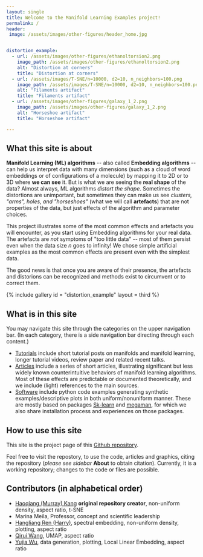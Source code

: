 ```yaml
---
layout: single
title: Welcome to the Manifold Learning Examples project!
permalink: / 
header:
 image: /assets/images/other-figures/header_home.jpg


distortion_example:
  - url: /assets/images/other-figures/ethanoltorsion2.png
    image_path: /assets/images/other-figures/ethanoltorsion2.png
    alt: "Distortion at corners"
    title: "Distortion at corners"
  - url: /assets/images/T-SNE/n=10000, d2=10, n_neighbors=100.png
    image_path: /assets/images/T-SNE/n=10000, d2=10, n_neighbors=100.png
    alt: "Filaments artifact"
    title: "Filaments artifact"
  - url: /assets/images/other-figures/galaxy_1_2.png
    image_path: /assets/images/other-figures/galaxy_1_2.png
    alt: "Horseshoe artifact"
    title: "Horseshoe artifact"

---
```




What this site is about
------------------------

**Manifold Learning (ML) algorithms** -- also called **Embedding algorithms** -- can help us interpret data with many dimensions (such as a cloud of word embeddings or of configurations of a molecule) by mapping it to 2D or to 3D where **we can see** it. But is what we are seeing the **real shape** of the data? Almost always, ML algorithms *distort the shape*. Sometimes the distortions are unimportant, but sometimes they can make us see *clusters, "arms", holes, and "horseshoes"* (what we will call **artefacts**) that are not properties of the data, but just effects of the algorithm and parameter choices. 

This project illustrates some of the most common effects and artefacts you will encounter, as you start using Embedding algorithms for your  real data. The artefacts are *not* symptoms of "too little data" -- most of them persist even when the data size _n_ goes to infinity! We chose simple artificial examples as the most common effects are present even with the simplest data. 

The good news is that once you are aware of their presence, the artefacts and distorions can be recognized and methods exist to circumvent or to correct them. 

{% include gallery id = "distortion_example"  layout = third %}

What is in this site
-------------------------

You may navigate this site through the categories on the upper navigation bar. (In each category, there is a side navigation bar directing through each content.)

- [Tutorials]({{site.baseurl}}/tutorials/) include short tutorial posts on manifolds and manifold learning, longer tutorial videos, review paper and related recent talks.  
- [Articles]({{site.baseurl}}/articles/) include a series of short articles, illustrating significant but less widely known counterintuitive behaviors of manifold learning algorithms. Most of these effects are predictable or documented theoretically, and we include (light) references to the main sources.
- [Software]({{site.baseurl}}/software/) include python code examples generating synthetic examples/descriptive plots in both uniform/nonuniform manner. These are mostly based on packages [Sk-learn](https://scikit-learn.org/stable/) and [megaman](https://github.com/mmp2/megaman), for which we also share installation process and experiences on those packages.




How to use this site 
-----------------------

This site is the project page of this [Github repository](https://github.com/mmp2/manifold-learning-examples). 

Feel free to visit the repostory, to use the code, articles and graphics, citing the repository (_please see sidebar_ **About** to obtain citation). Currently, it is a working repository; changes to the code or files are possible.

 Contributors (in alphabetical order)
-------------------------

* [Haoqiang (Murray) Kang](https://github.com/mk322) **original repository creator**, non-uniform density, aspect ratio, t-SNE
* Marina Meila, Professor, concept and scientific leadership
* [Hangliang Ren (Harry)](https://github.com/Harryahh), spectral embedding, non-uniform density, plotting, aspect ratio
* [Qirui Wang](https://github.com/Typhoeus-Wang), UMAP, aspect ratio
* [Yujia Wu](https://github.com/yujiaw3-1933467), data generation, plotting, Local Linear Embedding, aspect ratio